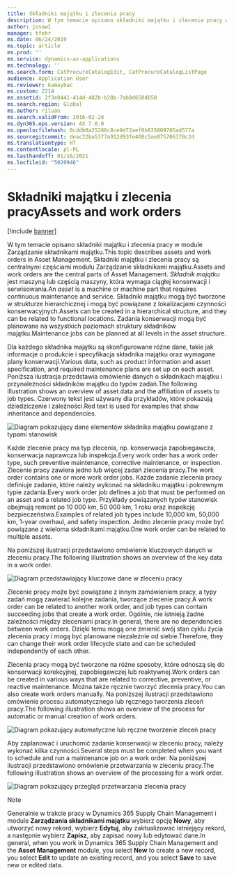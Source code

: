 ```yaml
---
title: Składniki majątku i zlecenia pracy
description: W tym temacie opisano składniki majątku i zlecenia pracy w module Zarządzanie składnikami majątku.
author: josaw1
manager: tfehr
ms.date: 06/24/2019
ms.topic: article
ms.prod: ''
ms.service: dynamics-ax-applications
ms.technology: ''
ms.search.form: CatProcureCatalogEdit, CatProcureCatalogListPage
audience: Application User
ms.reviewer: kamaybac
ms.custom: 2214
ms.assetid: 2f3e0441-414d-402b-b28b-7ab0d650d658
ms.search.region: Global
ms.author: riluan
ms.search.validFrom: 2016-02-28
ms.dyn365.ops.version: AX 7.0.0
ms.openlocfilehash: 0cddb0a25286c8ce9d72aef0b835809705ad577a
ms.sourcegitcommit: deac22ba5377a912d93fe408c5ae875706378c2d
ms.translationtype: HT
ms.contentlocale: pl-PL
ms.lasthandoff: 01/16/2021
ms.locfileid: "5020946"
---
```

# <a name="assets-and-work-orders"></a><span data-ttu-id="d75f7-103">Składniki majątku i zlecenia pracy</span><span class="sxs-lookup"><span data-stu-id="d75f7-103">Assets and work orders</span></span>

[!include [banner](../../includes/banner.md)]

 

<span data-ttu-id="d75f7-104">W tym temacie opisano składniki majątku i zlecenia pracy w module Zarządzanie składnikami majątku.</span><span class="sxs-lookup"><span data-stu-id="d75f7-104">This topic describes assets and work orders in Asset Management.</span></span> <span data-ttu-id="d75f7-105">Składniki majątku i zlecenia pracy są centralnymi częściami modułu Zarządzanie składnikami majątku.</span><span class="sxs-lookup"><span data-stu-id="d75f7-105">Assets and work orders are the central parts of Asset Management.</span></span> <span data-ttu-id="d75f7-106">*Składnik majątku* jest maszyną lub częścią maszyny, która wymaga ciągłej konserwacji i serwisowania.</span><span class="sxs-lookup"><span data-stu-id="d75f7-106">An *asset* is a machine or machine part that requires continuous maintenance and service.</span></span> <span data-ttu-id="d75f7-107">Składniki majątku mogą być tworzone w strukturze hierarchicznej i mogą być powiązane z lokalizacjami czynności konserwacyjnych.</span><span class="sxs-lookup"><span data-stu-id="d75f7-107">Assets can be created in a hierarchical structure, and they can be related to functional locations.</span></span> <span data-ttu-id="d75f7-108">Zadania konserwacji mogą być planowane na wszystkich poziomach struktury składników majątku.</span><span class="sxs-lookup"><span data-stu-id="d75f7-108">Maintenance jobs can be planned at all levels in the asset structure.</span></span>

<span data-ttu-id="d75f7-109">Dla każdego składnika majątku są skonfigurowane różne dane, takie jak informacje o produkcie i specyfikacja składnika majątku oraz wymagane plany konserwacji.</span><span class="sxs-lookup"><span data-stu-id="d75f7-109">Various data, such as product information and asset specification, and required maintenance plans are set up on each asset.</span></span> <span data-ttu-id="d75f7-110">Poniższa ilustracja przedstawia omówienie danych o składnikach majątku i przynależności składników majątku do typów zadań.</span><span class="sxs-lookup"><span data-stu-id="d75f7-110">The following illustration shows an overview of asset data and the affiliation of assets to job types.</span></span> <span data-ttu-id="d75f7-111">Czerwony tekst jest używany dla przykładów, które pokazują dziedziczenie i zależności.</span><span class="sxs-lookup"><span data-stu-id="d75f7-111">Red text is used for examples that show inheritance and dependencies.</span></span>

![Diagram pokazujący dane elementów składnika majątku powiązane z typami stanowisk](media/05-overview-image.png)

<span data-ttu-id="d75f7-113">Każde zlecenie pracy ma typ zlecenia, np. konserwacja zapobiegawcza, konserwacja naprawcza lub inspekcja.</span><span class="sxs-lookup"><span data-stu-id="d75f7-113">Every work order has a work order type, such preventive maintenance, corrective maintenance, or inspection.</span></span> <span data-ttu-id="d75f7-114">Zlecenie pracy zawiera jedno lub więcej zadań zlecenia pracy.</span><span class="sxs-lookup"><span data-stu-id="d75f7-114">The work order contains one or more work order jobs.</span></span> <span data-ttu-id="d75f7-115">Każde zadanie zlecenia pracy definiuje zadanie, które należy wykonać na składniku majątku i pokrewnym typie zadania.</span><span class="sxs-lookup"><span data-stu-id="d75f7-115">Every work order job defines a job that must be performed on an asset and a related job type.</span></span> <span data-ttu-id="d75f7-116">Przykłady powiązanych typów stanowisk obejmują remont po 10 000 km, 50 000 km, 1 roku oraz inspekcję bezpieczeństwa.</span><span class="sxs-lookup"><span data-stu-id="d75f7-116">Examples of related job types include 10,000 km, 50,000 km, 1-year overhaul, and safety inspection.</span></span> <span data-ttu-id="d75f7-117">Jedno zlecenie pracy może być powiązane z wieloma składnikami majątku.</span><span class="sxs-lookup"><span data-stu-id="d75f7-117">One work order can be related to multiple assets.</span></span>

<span data-ttu-id="d75f7-118">Na poniższej ilustracji przedstawiono omówienie kluczowych danych w zleceniu pracy.</span><span class="sxs-lookup"><span data-stu-id="d75f7-118">The following illustration shows an overview of the key data in a work order.</span></span>

![Diagram przedstawiający kluczowe dane w zleceniu pracy](media/06-overview-image.png)

<span data-ttu-id="d75f7-120">Zlecenie pracy może być powiązane z innym zamówieniem pracy, a typy zadań mogą zawierać kolejne zadania, tworzące zlecenie pracy.</span><span class="sxs-lookup"><span data-stu-id="d75f7-120">A work order can be related to another work order, and job types can contain succeeding jobs that create a work order.</span></span> <span data-ttu-id="d75f7-121">Ogólnie, nie istnieją żadne zależności między zleceniami pracy.</span><span class="sxs-lookup"><span data-stu-id="d75f7-121">In general, there are no dependencies between work orders.</span></span> <span data-ttu-id="d75f7-122">Dzięki temu mogą one zmienić swój stan cyklu życia zlecenia pracy i mogą być planowane niezależnie od siebie.</span><span class="sxs-lookup"><span data-stu-id="d75f7-122">Therefore, they can change their work order lifecycle state and can be scheduled independently of each other.</span></span>

<span data-ttu-id="d75f7-123">Zlecenia pracy mogą być tworzone na różne sposoby, które odnoszą się do konserwacji korekcyjnej, zapobiegawczej lub reaktywnej.</span><span class="sxs-lookup"><span data-stu-id="d75f7-123">Work orders can be created in various ways that are related to corrective, preventive, or reactive maintenance.</span></span> <span data-ttu-id="d75f7-124">Można także ręcznie tworzyć zlecenia pracy.</span><span class="sxs-lookup"><span data-stu-id="d75f7-124">You can also create work orders manually.</span></span> <span data-ttu-id="d75f7-125">Na poniższej ilustracji przedstawiono omówienie procesu automatycznego lub ręcznego tworzenia zleceń pracy.</span><span class="sxs-lookup"><span data-stu-id="d75f7-125">The following illustration shows an overview of the process for automatic or manual creation of work orders.</span></span>

![Diagram pokazujący automatyczne lub ręczne tworzenie zleceń pracy](media/07-overview-image.png)

<span data-ttu-id="d75f7-127">Aby zaplanować i uruchomić zadanie konserwacji w zleceniu pracy, należy wykonać kilka czynności.</span><span class="sxs-lookup"><span data-stu-id="d75f7-127">Several steps must be completed when you want to schedule and run a maintenance job on a work order.</span></span> <span data-ttu-id="d75f7-128">Na poniższej ilustracji przedstawiono omówienie przetwarzania w zleceniu pracy.</span><span class="sxs-lookup"><span data-stu-id="d75f7-128">The following illustration shows an overview of the processing for a work order.</span></span>

![Diagram pokazujący przegląd przetwarzania zlecenia pracy](media/08-overview-image.png)

> [!NOTE]
> <span data-ttu-id="d75f7-130">Generalnie w trakcie pracy w Dynamics 365 Supply Chain Management i module **Zarządzania składnikami majątku** wybierz opcję **Nowy**, aby utworzyć nowy rekord, wybierz **Edytuj**, aby zaktualizować istniejący rekord, a następnie wybierz **Zapisz**, aby zapisać nowy lub edytować dane.</span><span class="sxs-lookup"><span data-stu-id="d75f7-130">In general, when you work in Dynamics 365 Supply Chain Management and the **Asset Management** module, you select **New** to create a new record, you select **Edit** to update an existing record, and you select **Save** to save new or edited data.</span></span>
